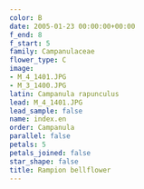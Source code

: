 ```yaml
---
color: B
date: 2005-01-23 00:00:00+00:00
f_end: 8
f_start: 5
family: Campanulaceae
flower_type: C
image:
- M_4_1401.JPG
- M_3_1400.JPG
latin: Campanula rapunculus
lead: M_4_1401.JPG
lead_sample: false
name: index.en
order: Campanula
parallel: false
petals: 5
petals_joined: false
star_shape: false
title: Rampion bellflower
---
```

